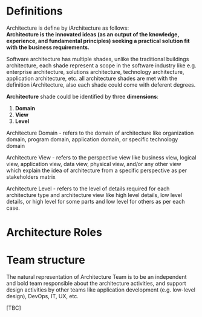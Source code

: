 # Definitions
Architecture is define by iArchitecture as follows:</br> 
**Architecture is the innovated ideas (as an output of the knowledge, experience, and fundamental principles) seeking a practical solution fit with the business requirements.**

Software architecture has multiple shades, unlike the traditional buildings architecture, each shade represent a scope in the software industry like e.g. enterprise architecture, solutions architecture, technology architecture, application architecture, etc. all architecture shades are met with the definition iArchitecture, also each shade could come with deferent degrees.

**Architecture** shade could be identified by three **dimensions**:
1. **Domain**
2. **View**
3. **Level**

Architecture Domain - refers to the domain of architecture like organization domain, program domain, application domain, or specific technology domain 

Architecture View - refers to the perspective view like business view, logical view, application view, data view, physical view, and/or any other view which explain the idea of architecture from a specific perspective as per stakeholders matrix

Architecture Level - refers to the level of details required for each architecture type and architecture view like high level details, low level details, or high level for some parts and low level for others as per each case.

# Architecture Roles


# Team structure
The natural representation of Architecture Team is to be an independent and bold team responsible about the architecture activities, and support design activities by other teams like application development (e.g. low-level design), DevOps, IT, UX, etc.


[TBC]


